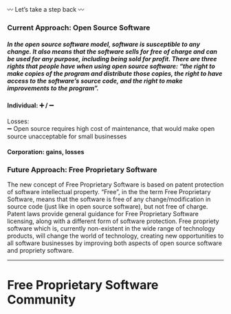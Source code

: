 :wavy_dash: Let’s take a step back :wavy_dash:

### Current Approach: Open Source Software 
##### In the open source software model, software is susceptible to any change. It also means that the software sells for free of charge and can be used for any purpose, including being sold for profit. There are three rights that people have when using open source software: “the right to make copies of the program and distribute those copies, the right to have access to the software’s source code, and the right to make improvements to the program”. #####
  
#### Individual: :heavy_plus_sign: / :heavy_minus_sign:
Losses:  
:heavy_minus_sign: Open source requires high cost of maintenance, that would make open source unacceptable for small businesses

#### Corporation: gains, losses

### Future Approach: Free Proprietary Software 
The new concept of Free Proprietary Software is based on patent protection of software intellectual property. “Free”, in the the term Free Proprietary Software, means that the software is free of any change/modification in source code (just like in open source software), but not free of charge. Patent laws provide general guidance for Free Proprietary Software licensing, along with a different form of software protection. Free propriety software which is, currently non-existent in the wide range of technology products, will change the world of technology, creating new opportunities to all software businesses by improving both aspects of open source software and propriety software. 

***
# Free Proprietary Software Community
